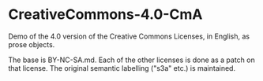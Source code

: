 # CreativeCommons-4.0-CmA
Demo of the 4.0 version of the Creative Commons Licenses, in English, as prose objects.<br>

The base is BY-NC-SA.md.  Each of the other licenses is done as a patch on that license.  The original semantic labelling ("s3a" etc.) is maintained.



